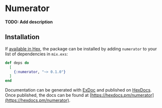 # Numerator

**TODO: Add description**

## Installation

If [available in Hex](https://hex.pm/docs/publish), the package can be installed
by adding `numerator` to your list of dependencies in `mix.exs`:

```elixir
def deps do
  [
    {:numerator, "~> 0.1.0"}
  ]
end
```

Documentation can be generated with [ExDoc](https://github.com/elixir-lang/ex_doc)
and published on [HexDocs](https://hexdocs.pm). Once published, the docs can
be found at [https://hexdocs.pm/numerator](https://hexdocs.pm/numerator).


